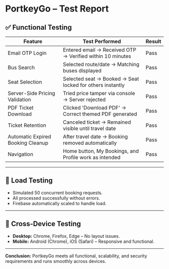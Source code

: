 # PortkeyGo – Test Report

## ✅ Functional Testing
| Feature | Test Performed | Result |
|---------|----------------|--------|
| Email OTP Login | Entered email → Received OTP → Verified within 10 minutes | Pass |
| Bus Search | Selected route/date → Matching buses displayed | Pass |
| Seat Selection | Selected seat → Booked → Seat locked for others instantly | Pass |
| Server-Side Pricing Validation | Tried price tamper via console → Server rejected | Pass |
| PDF Ticket Download | Clicked 'Download PDF' → Correct themed PDF generated | Pass |
| Ticket Retention | Canceled ticket → Remained visible until travel date | Pass |
| Automatic Expired Booking Cleanup | After travel date → Booking removed automatically | Pass |
| Navigation | Home button, My Bookings, and Profile work as intended | Pass |


---

## 🔄 Load Testing
- Simulated 50 concurrent booking requests.
- All processed successfully without errors.
- Firebase automatically scaled to handle load.

---

## 📱 Cross-Device Testing
- **Desktop:** Chrome, Firefox, Edge – No layout issues.
- **Mobile:** Android (Chrome), iOS (Safari) – Responsive and functional.

---

**Conclusion:** PortkeyGo meets all functional, scalability, and security requirements and runs smoothly across devices.
